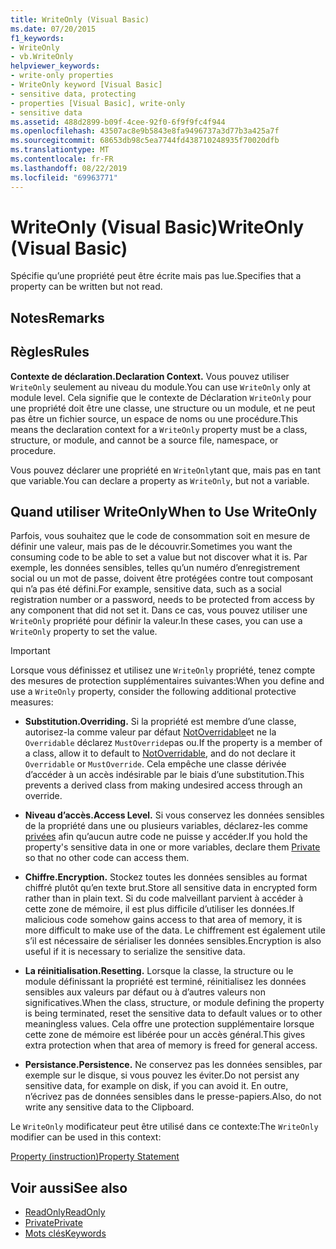 ```yaml
---
title: WriteOnly (Visual Basic)
ms.date: 07/20/2015
f1_keywords:
- WriteOnly
- vb.WriteOnly
helpviewer_keywords:
- write-only properties
- WriteOnly keyword [Visual Basic]
- sensitive data, protecting
- properties [Visual Basic], write-only
- sensitive data
ms.assetid: 488d2899-b09f-4cee-92f0-6f9f9fc4f944
ms.openlocfilehash: 43507ac8e9b5843e8fa9496737a3d77b3a425a7f
ms.sourcegitcommit: 68653db98c5ea7744fd438710248935f70020dfb
ms.translationtype: MT
ms.contentlocale: fr-FR
ms.lasthandoff: 08/22/2019
ms.locfileid: "69963771"
---
```

# <a name="writeonly-visual-basic"></a><span data-ttu-id="4f3d8-102">WriteOnly (Visual Basic)</span><span class="sxs-lookup"><span data-stu-id="4f3d8-102">WriteOnly (Visual Basic)</span></span>
<span data-ttu-id="4f3d8-103">Spécifie qu’une propriété peut être écrite mais pas lue.</span><span class="sxs-lookup"><span data-stu-id="4f3d8-103">Specifies that a property can be written but not read.</span></span>  
  
## <a name="remarks"></a><span data-ttu-id="4f3d8-104">Notes</span><span class="sxs-lookup"><span data-stu-id="4f3d8-104">Remarks</span></span>  
  
## <a name="rules"></a><span data-ttu-id="4f3d8-105">Règles</span><span class="sxs-lookup"><span data-stu-id="4f3d8-105">Rules</span></span>  
 <span data-ttu-id="4f3d8-106">**Contexte de déclaration.**</span><span class="sxs-lookup"><span data-stu-id="4f3d8-106">**Declaration Context.**</span></span> <span data-ttu-id="4f3d8-107">Vous pouvez utiliser `WriteOnly` seulement au niveau du module.</span><span class="sxs-lookup"><span data-stu-id="4f3d8-107">You can use `WriteOnly` only at module level.</span></span> <span data-ttu-id="4f3d8-108">Cela signifie que le contexte de Déclaration `WriteOnly` pour une propriété doit être une classe, une structure ou un module, et ne peut pas être un fichier source, un espace de noms ou une procédure.</span><span class="sxs-lookup"><span data-stu-id="4f3d8-108">This means the declaration context for a `WriteOnly` property must be a class, structure, or module, and cannot be a source file, namespace, or procedure.</span></span>  
  
 <span data-ttu-id="4f3d8-109">Vous pouvez déclarer une propriété en `WriteOnly`tant que, mais pas en tant que variable.</span><span class="sxs-lookup"><span data-stu-id="4f3d8-109">You can declare a property as `WriteOnly`, but not a variable.</span></span>  
  
## <a name="when-to-use-writeonly"></a><span data-ttu-id="4f3d8-110">Quand utiliser WriteOnly</span><span class="sxs-lookup"><span data-stu-id="4f3d8-110">When to Use WriteOnly</span></span>  
 <span data-ttu-id="4f3d8-111">Parfois, vous souhaitez que le code de consommation soit en mesure de définir une valeur, mais pas de le découvrir.</span><span class="sxs-lookup"><span data-stu-id="4f3d8-111">Sometimes you want the consuming code to be able to set a value but not discover what it is.</span></span> <span data-ttu-id="4f3d8-112">Par exemple, les données sensibles, telles qu’un numéro d’enregistrement social ou un mot de passe, doivent être protégées contre tout composant qui n’a pas été défini.</span><span class="sxs-lookup"><span data-stu-id="4f3d8-112">For example, sensitive data, such as a social registration number or a password, needs to be protected from access by any component that did not set it.</span></span> <span data-ttu-id="4f3d8-113">Dans ce cas, vous pouvez utiliser une `WriteOnly` propriété pour définir la valeur.</span><span class="sxs-lookup"><span data-stu-id="4f3d8-113">In these cases, you can use a `WriteOnly` property to set the value.</span></span>  
  
> [!IMPORTANT]
> <span data-ttu-id="4f3d8-114">Lorsque vous définissez et utilisez une `WriteOnly` propriété, tenez compte des mesures de protection supplémentaires suivantes:</span><span class="sxs-lookup"><span data-stu-id="4f3d8-114">When you define and use a `WriteOnly` property, consider the following additional protective measures:</span></span>  
  
- <span data-ttu-id="4f3d8-115">**Substitution.**</span><span class="sxs-lookup"><span data-stu-id="4f3d8-115">**Overriding.**</span></span> <span data-ttu-id="4f3d8-116">Si la propriété est membre d’une classe, autorisez-la comme valeur par défaut [NotOverridable](../../../visual-basic/language-reference/modifiers/notoverridable.md)et ne la `Overridable` déclarez `MustOverride`pas ou.</span><span class="sxs-lookup"><span data-stu-id="4f3d8-116">If the property is a member of a class, allow it to default to [NotOverridable](../../../visual-basic/language-reference/modifiers/notoverridable.md), and do not declare it `Overridable` or `MustOverride`.</span></span> <span data-ttu-id="4f3d8-117">Cela empêche une classe dérivée d’accéder à un accès indésirable par le biais d’une substitution.</span><span class="sxs-lookup"><span data-stu-id="4f3d8-117">This prevents a derived class from making undesired access through an override.</span></span>  
  
- <span data-ttu-id="4f3d8-118">**Niveau d’accès.**</span><span class="sxs-lookup"><span data-stu-id="4f3d8-118">**Access Level.**</span></span> <span data-ttu-id="4f3d8-119">Si vous conservez les données sensibles de la propriété dans une ou plusieurs variables, déclarez-les comme [privées](../../../visual-basic/language-reference/modifiers/private.md) afin qu’aucun autre code ne puisse y accéder.</span><span class="sxs-lookup"><span data-stu-id="4f3d8-119">If you hold the property's sensitive data in one or more variables, declare them [Private](../../../visual-basic/language-reference/modifiers/private.md) so that no other code can access them.</span></span>  
  
- <span data-ttu-id="4f3d8-120">**Chiffre.**</span><span class="sxs-lookup"><span data-stu-id="4f3d8-120">**Encryption.**</span></span> <span data-ttu-id="4f3d8-121">Stockez toutes les données sensibles au format chiffré plutôt qu’en texte brut.</span><span class="sxs-lookup"><span data-stu-id="4f3d8-121">Store all sensitive data in encrypted form rather than in plain text.</span></span> <span data-ttu-id="4f3d8-122">Si du code malveillant parvient à accéder à cette zone de mémoire, il est plus difficile d’utiliser les données.</span><span class="sxs-lookup"><span data-stu-id="4f3d8-122">If malicious code somehow gains access to that area of memory, it is more difficult to make use of the data.</span></span> <span data-ttu-id="4f3d8-123">Le chiffrement est également utile s’il est nécessaire de sérialiser les données sensibles.</span><span class="sxs-lookup"><span data-stu-id="4f3d8-123">Encryption is also useful if it is necessary to serialize the sensitive data.</span></span>  
  
- <span data-ttu-id="4f3d8-124">**La réinitialisation.**</span><span class="sxs-lookup"><span data-stu-id="4f3d8-124">**Resetting.**</span></span> <span data-ttu-id="4f3d8-125">Lorsque la classe, la structure ou le module définissant la propriété est terminé, réinitialisez les données sensibles aux valeurs par défaut ou à d’autres valeurs non significatives.</span><span class="sxs-lookup"><span data-stu-id="4f3d8-125">When the class, structure, or module defining the property is being terminated, reset the sensitive data to default values or to other meaningless values.</span></span> <span data-ttu-id="4f3d8-126">Cela offre une protection supplémentaire lorsque cette zone de mémoire est libérée pour un accès général.</span><span class="sxs-lookup"><span data-stu-id="4f3d8-126">This gives extra protection when that area of memory is freed for general access.</span></span>  
  
- <span data-ttu-id="4f3d8-127">**Persistance.**</span><span class="sxs-lookup"><span data-stu-id="4f3d8-127">**Persistence.**</span></span> <span data-ttu-id="4f3d8-128">Ne conservez pas les données sensibles, par exemple sur le disque, si vous pouvez les éviter.</span><span class="sxs-lookup"><span data-stu-id="4f3d8-128">Do not persist any sensitive data, for example on disk, if you can avoid it.</span></span> <span data-ttu-id="4f3d8-129">En outre, n’écrivez pas de données sensibles dans le presse-papiers.</span><span class="sxs-lookup"><span data-stu-id="4f3d8-129">Also, do not write any sensitive data to the Clipboard.</span></span>  
  
 <span data-ttu-id="4f3d8-130">Le `WriteOnly` modificateur peut être utilisé dans ce contexte:</span><span class="sxs-lookup"><span data-stu-id="4f3d8-130">The `WriteOnly` modifier can be used in this context:</span></span>  
  
 [<span data-ttu-id="4f3d8-131">Property (instruction)</span><span class="sxs-lookup"><span data-stu-id="4f3d8-131">Property Statement</span></span>](../../../visual-basic/language-reference/statements/property-statement.md)  
  
## <a name="see-also"></a><span data-ttu-id="4f3d8-132">Voir aussi</span><span class="sxs-lookup"><span data-stu-id="4f3d8-132">See also</span></span>

- [<span data-ttu-id="4f3d8-133">ReadOnly</span><span class="sxs-lookup"><span data-stu-id="4f3d8-133">ReadOnly</span></span>](../../../visual-basic/language-reference/modifiers/readonly.md)
- [<span data-ttu-id="4f3d8-134">Private</span><span class="sxs-lookup"><span data-stu-id="4f3d8-134">Private</span></span>](../../../visual-basic/language-reference/modifiers/private.md)
- [<span data-ttu-id="4f3d8-135">Mots clés</span><span class="sxs-lookup"><span data-stu-id="4f3d8-135">Keywords</span></span>](../../../visual-basic/language-reference/keywords/index.md)
